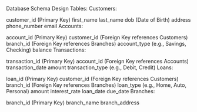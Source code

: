 Database Schema Design
Tables:
Customers:

customer_id (Primary Key)
first_name
last_name
dob (Date of Birth)
address
phone_number
email
Accounts:

account_id (Primary Key)
customer_id (Foreign Key references Customers)
branch_id (Foreign Key references Branches)
account_type (e.g., Savings, Checking)
balance
Transactions:

transaction_id (Primary Key)
account_id (Foreign Key references Accounts)
transaction_date
amount
transaction_type (e.g., Debit, Credit)
Loans:

loan_id (Primary Key)
customer_id (Foreign Key references Customers)
branch_id (Foreign Key references Branches)
loan_type (e.g., Home, Auto, Personal)
amount
interest_rate
loan_date
due_date
Branches:

branch_id (Primary Key)
branch_name
branch_address
